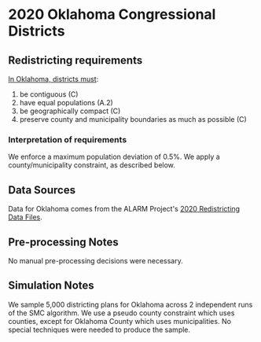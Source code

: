 # 2020 Oklahoma Congressional Districts

## Redistricting requirements
[In Oklahoma, districts must](https://oksenate.gov/sites/default/files/inline-files/Senate%20Redistricting%20Guidelines.pdf):

1. be contiguous (C)
1. have equal populations (A.2)
1. be geographically compact (C)
1. preserve county and municipality boundaries as much as possible (C)

### Interpretation of requirements
We enforce a maximum population deviation of 0.5%.
We apply a county/municipality constraint, as described below.

## Data Sources
Data for Oklahoma comes from the ALARM Project's [2020 Redistricting Data Files](https://alarm-redist.github.io/posts/2021-08-10-census-2020/).

## Pre-processing Notes
No manual pre-processing decisions were necessary.

## Simulation Notes
We sample 5,000 districting plans for Oklahoma across 2 independent runs of the SMC algorithm.
We use a pseudo county constraint which uses counties, except for Oklahoma County which uses municipalities.
No special techniques were needed to produce the sample.
